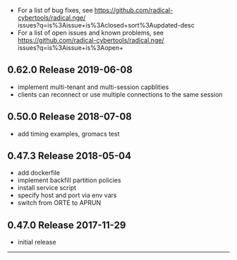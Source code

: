 
  - For a list of bug fixes, see 
    https://github.com/radical-cybertools/radical.nge/ \
            issues?q=is%3Aissue+is%3Aclosed+sort%3Aupdated-desc
  - For a list of open issues and known problems, see
    https://github.com/radical-cybertools/radical.nge/ \
            issues?q=is%3Aissue+is%3Aopen+


0.62.0 Release                                                        2019-06-08
--------------------------------------------------------------------------------

  - implement multi-tenant and multi-session capblities
  - clients can reconnect or use multiple connections to the same session


0.50.0 Release                                                        2018-07-08
--------------------------------------------------------------------------------

  - add timing examples, gromacs test


0.47.3 Release                                                        2018-05-04
--------------------------------------------------------------------------------

  - add dockerfile
  - implement backfill partition policies 
  - install service script 
  - specify host and port via env vars 
  - switch from ORTE to APRUN 


0.47.0 Release                                                        2017-11-29
--------------------------------------------------------------------------------

  - initial release


--------------------------------------------------------------------------------

